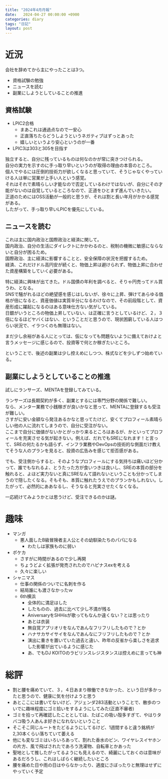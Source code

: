 ```yaml
---
title: "2024年4月月報"
date:   2024-04-27 00:00:00 +0900
categories: diary
tags: "日記"
layout: post
---
```


# 近況

会社を辞めてから主にやったことは3つ。

* 資格試験の勉強
* ニュースを読む
* 副業にしようとしていることの推進

## 資格試験

* LPIC2合格
  * まあこれは通過点なので一安心
  * 正直落ちたらどうしようというネガティブはずっとあった
  * 嬉しいというより安心というのが一番
* LPIC3は303と305を目指す

独立すると、自分に残っているものは何なのかが常に突きつけられる。   
自分の実力を示すのに手っ取り早いというのが取得の理由の本音のところ。   
個人でやるには圧倒的技術力が欲しくなると思っていて、そうじゃなくやっていける人は単に営業が上手い人という感覚。    
それはそれで素晴らしい才能なので否定しているわけではないが、自分にその才能がないのは自覚しているところなので、正道をひとまず進んでいきたい。   
正道のためにはOSS活動が一般的と思うが、それは割と長い年月がかかる感覚がある。   
したがって、手っ取り早いLPICを優先にしている。

## ニュースを読む

これは主に国内政治と国際政治と経済に関して。   
国内政治、自分の生活にダイレクトにかかわるのと、税制の機微に敏感にならないと自分が困るため。   
国際政治、主に経済に影響することと、安全保障の状況を把握するため。   
経済、これだけドル高円安が続くと、物価上昇は避けられず、物価上昇に合わせた資産構築をしていく必要がある。  

特に経済に興味が出てきた。ドル国債の年利を調べると、そりゃ円売ってドル買うわ、となる。   
SNSで騒がれるほどの絶望感を感じはしないが、徐々に上昇、弾けてあらゆる価格が倍になると、資産価値は実質半分になるわけなので、その前段階として、資産形成に躍起になるのはある意味仕方ない気がしている。   
日銀がいうところの物価上昇していない、は正確に言うとしているけど、２，３倍になるほどヤバくはない、ということだと思うので、現状困窮している人はつらい状況で、イラつくのも無理はない。

まだ少し余裕がある人にとっては、仮になっても問題ないように備えておけよと言うメッセージに感じるので、投資等で何とか稼ぎたいところ。   

ということで、後述の副業は少し控えめにしつつ、株式などを少しずつ始めている。  

## 副業にしようとしていることの推進

試しにランサーズ、MENTAを登録してみている。

ランサーズは長期契約が多く、副業とするには専門分野の関係で難しい。   
なら、メンター業務で小銭稼ぎが良いかなと思って、MENTAに登録するも受注が難しい。   
さすがに安い金額なら発注あるかなと思ってたけど、安くてプロフィール素晴らしい他の人に流れてしまうので、自分に受注がない。   
ここまで自分に価値がないかとがっかり来るところはあるが、かといってプロフィールを充実させる気が起きない。例えば、だれでもSREになれます！と言って、SREの何たるかも語らず、インフラ業務やDevOpsの技術的な側面だけ教えてそうな人のプランを見ると、投資の広告みを感じて拒否感がある。

でも、受注側からすると、そのようなプロフィールにする気持ちは痛いほど分かって、誰でもなれるよ、とうたった方が食いつきは良いし、SREの本質の部分を触れると、よほど実力ないと真にSREなんて語れないということも分かってしまうので隠したくなる。そもそも、本質に触れたうえでのプランかもしれない。したがって、必然的にああなるし、そうなると充実させたくなくなる。

一応続けてみようかとは思うけど、受注できるのかは謎。

# 趣味

* マンガ
  * 悪人面したB級冒険者主人公とその幼馴染たちのパパになる
    * わたしは家族ものに弱い
* ポケカ
  * さすがに時間があるので少し再開
  * ちょうどよく拡張が発売されたのでハピナスexを考える
  * 久々に楽しい
* シャニマス
  * 仕事の関係のついでに名刺を作る
  * 結局誰にも渡さなかったｗ
  * 6th横浜
    * 全体的に満足はした
    * したものの、過去に比べて少し不満が残る
    * AniversaryをSHHisが歌ってもなんか違くない？とは思ったり
    * あとは衣装
    * 無自覚アプリオリをなんであんなフリフリしたもので？とか
    * ハナサカサイサイをなんであんなにフリフリしたもので？とか
    * 演出に重きを置いていた過去と違い、昨年の反省から楽しさを追求した影響が出ているように感じた
    * あ、でもDJ KOITOのラビリンスレジスタンスは控えめに言っても神

# 総評

* 割と腰を痛めていて、３，４日あまり稼働できなかった、という日が多かったと思うので、健康に気を付けようと思う
* あとここには書いてないけど、アジェンダ283活動ということで、散歩のついでに趣味程度にゴミ拾いをするようにしてみた(正直不審者)
* ゴミを拾って再確認したこととしては、たばこの吸い殻多すぎて、やはりタバコ吸う人あんま好きになれないということ
* そこそこ同じルートをたどるようにしてるけど、1週間すると違う銘柄が2,30本くらい落ちていて萎える
* 他にも変なゴミはいろいろあって、割れた香水のビン、ワイヤレスイヤホンの片方、風で飛ばされたであろう洗濯物、自転車とかあった
* 聖地として推したがってるようにも見えるので、綺麗にしておくのは意味があるだろうし、これはしばらく継続したいところ
* 腰を痛めた日や雨の日はやらなかったり、適度にさぼったりと無理はせずにやっていく予定


